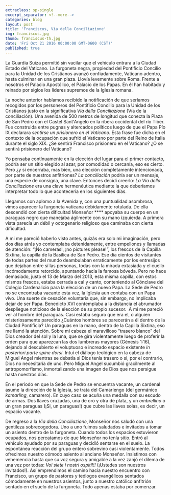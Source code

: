 ```yaml
---
extraclass: sp-single
excerpt_separator: <!--more-->
categories: blog
layout: post
title: 'Franciscus, Via della Conciliazione'
img: franciscus.jpg
thumb: franciscus-th.jpg
date: 'Fri Oct 21 2016 00:00:00 GMT-0600 (CST)'
published: true
---
```

La Guardia Suiza permitió sin vacilar que el vehículo entrara a la Ciudad Estado del Vaticano. La furgoneta negra, propiedad del Pontificio Concilio para la Unidad de los Cristianos avanzó confiadamente, Vaticano adentro, hasta culminar en una gran plaza. Llovía levemente sobre Roma. Frente a nosotros el Palacio Apostólico, el Palacio de los Papas. En él han habitado y reinado por siglos los líderes supremos de la Iglesia romana.

<!--more-->

La noche anterior habíamos recibido la notificación de que seríamos recogidos por los personeros del Pontificio Concilio para la Unidad de los Cristianos justo en la significativa *Via della Conciliazione* (Vía de la conciliación). Una avenida de 500 metros de longitud que conecta la Plaza de San Pedro con el Castel Sant'Angelo en la ribera occidental del río Tiber. Fue construida entre pugnas y altercados políticos luego de que el Papa Pío IX declarara *sentirse un prisionero en el Vaticano.* Esta frase fue dicha en el contexto de la ocupación que sufrió el Vaticano por parte del Reino de Italia durante el siglo XIX.  ¿Se sentirá Francisco prisionero en el Vaticano? ¿O se sentirá prisionero del Vaticano?

Yo pensaba contínuamente en la elección del lugar para el primer contacto, podría ser un sitio elegido al azar, por comodidad o cercanía, eso es cierto. Pero ¿y si encerraba, mas bien, una elección completamente intencionada, por parte de nuestros anfitriones? *La conciliación* podría ser un mensaje, una especie de consigna, una clave.  Entonces decidí creerlo: *La Via della Conciliazione* era una clave hermenéutica mediante la que deberíamos interpretar todo lo que acontecería en los siguientes días.

Llegamos con aplomo a la Avenida y, con una puntualidad asombrosa, vimos aparecer la furgoneta vaticana debidamente rotulada. De ella descendió con cierta dificultad Monseñor **** apoyaba su cuerpo en un paraguas negro que manejaba ágilmente con su mano izquierda. A primera vista parecía un débil y octogenario religioso que caminaba con cierta dificultad.  

A mi me pareció haberlo visto antes, quizás era solo mi imaginación, pero dos días atrás yo contemplaba detenidamente, entre empellones y llamadas de atención: “¡No cameras!, ¡no pictures please!”, los frescos de la Capilla Sixtina, la capilla de la Basílica de San Pedro.  Ese día cientos de visitantes de todas partes del mundo deambulaban erraticamente por los entresijos que dejaban entre sí las personas, todas con la mirada extasiada y el cuello incómodamente retorcido, apuntando hacia la famosa bóveda. Pero no hace demasiado, justo el 13 de Marzo del 2013, esta misma capilla, con estos mismos frescos, estaba cerrada a cal y canto, conteniendo al Cónclave del Colegio Cardenalicio para la elección de un nuevo Papa. La Sede de Pedro no se encontraba vacante esta vez, la Iglesia aun contaba con un Papa vivo. Una suerte de cesación voluntaria que, sin embargo, no implicaba dejar de ser Papa. Benedicto XVI contemplaba a la distancia el abrumador despliegue noticioso de la elección de su propio sucesor.
 A mi me pareció ver al hombre del paraguas. Casi estaba seguro que era el, o alguien misteriosamente parecido ¿Cuántos hombres se parecerán a él dentro de la Ciudad Pontificia?  Un paraguas en la mano, dentro de la Capilla Sixtina, eso me llamó la atención. Sobre mi cabeza el maravilloso “trasero blanco” del Dios creador del sol y la luna, que se gira violentamente luego de proferir la orden para que aparezcan las dos lumbreras mayores (Génesis 1:16), dejando al descubierto el voluptuoso e increado espacio existente *in posteriori parte spine dorsi*. Intuí el diálogo teológico en la cabeza de Miguel Angel mientras se debatía si Dios tenía trasero o si, por el contrario, Dios no necesitaría de uno. Pero Miguel Angel sucumbió gracilmente al antropomorfismo, inmortalizando una imagen de Dios que nos persigue hasta nuestros días.

En el periodo en que la Sede de Pedro se encuentra vacante, un cardenal asume la dirección de la Iglesia, se trata del Camarlengo (del germánico *kamarling*, camarero).  En cuyo caso se acuña una medalla con su escudo de armas. Dos llaves cruzadas, una de oro y otra de plata, y un *ombrellino* o un gran paraguas (¡Si, un paraguas!) que cubre las llaves solas, es decir, un espacio vacante.  

De regreso a la *Via della Conciliazione*, Monseñor nos saludó con una gentileza sobrecogedora. Uno a uno fuimos saludados e invitados a tomar un asiento dentro de la furgoneta.  Cuando todos los espacios estuvieron ocupados, nos percatamos de que Monseñor no tenía sitio.  Entró al vehículo ayudado por su paraguas y decidió sentarse en el suelo.  La espontánea reacción del grupo entero sobrevino casi violentamente. Todos ofrecimos nuestro cómodo asiento al anciano Monseñor. Insistimos con vehemencia hasta que su voz segura y amigable a la vez zanjó el dilema de una vez por todas: *Voi siete i nostri ospiti!!!* (¡Ustedes son nuestros invitados!).  Así emprendimos el camino hacia nuestro encuentro con Francisco, un grupo de pastores y teólogos evangélicos sentados cómodamente en nuestros asientos, junto a nuestro católico anfitrión sentado en el suelo de la furgoneta. Todo apenas estaba por comenzar.
